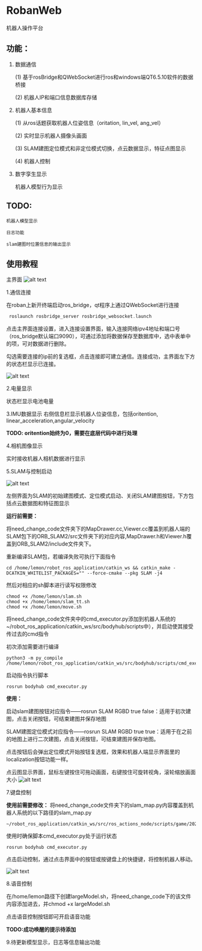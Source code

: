 # RobanWeb
机器人操作平台 
## 功能：

1. 数据通信
   
    (1) 基于rosBridge和QWebSocket进行ros和windows端QT6.5.10软件的数据桥接

    (2) 机器人IP和端口信息数据库存储

2. 机器人基本信息

	(1) 从ros话题获取机器人位姿信息（oritation, lin_vel, ang_vel）

	(2) 实时显示机器人摄像头画面
	
	(3) SLAM建图定位模式和非定位模式切换，点云数据显示，特征点图显示

	(4) 机器人控制

3. 数字孪生显示

	机器人模型行为显示

## TODO:

	机器人模型显示

	日志功能

	slam建图时位置信息的输出显示

## 使用教程

主界面
![alt text](image/main_window.png)

1.通信连接

在roban上新开终端启动ros_bridge，qt程序上通过QWebSocket进行连接

```c++
 roslaunch rosbridge_server rosbridge_websocket.launch
```
点击主界面连接设置，进入连接设置界面，输入连接网络ipv4地址和端口号（ros_bridge默认端口9090），可通过添加将数据保存至数据库中，选中表单中的项，可对数据进行删除。

勾选需要连接的ip前的复选框，点击连接即可建立通信。连接成功，主界面左下方的状态栏显示已连接。

![alt text](image/connect_window.png)


2.电量显示

状态栏显示电池电量


3.IMU数据显示
右侧信息栏显示机器人位姿信息，包括oritention, linear_acceleration,angular_velocity

**TODO: oritention始终为0，需要在底层代码中进行处理**

4.相机图像显示

实时接收机器人相机数据进行显示

5.SLAM与控制启动

![alt text](image/SLAM_control_window.png)

左侧界面为SLAM的初始建图模式、定位模式启动、关闭SLAM建图按钮，下方包括点云数据图和特征图显示

**运行前需要：**

将need_change_code文件夹下的MapDrawer.cc,Viewer.cc覆盖到机器人端的SLAM包下的ORB_SLAM2/src文件夹下的对应内容,MapDrawer.h和Viewer.h覆盖到ORB_SLAM2/include文件夹下。

重新编译SLAM包，若编译失败可执行下面指令

```
cd /home/lemon/robot_ros_application/catkin_ws && catkin_make -DCATKIN_WHITELIST_PACKAGES="" --force-cmake --pkg SLAM -j4
```

然后对相应的sh脚本进行读写权限修改
```
chmod +x /home/lemon/slam.sh
chmod +x /home/lemon/slam_tt.sh
chmod +x /home/lemon/move.sh
```

将need_change_code文件夹中的cmd_executor.py添加到机器人系统的~/robot_ros_application/catkin_ws/src/bodyhub/scripts中），并启动使其接受传过去的cmd指令


初次添加需要进行编译
```
python3 -m py_compile /home/lemon/robot_ros_application/catkin_ws/src/bodyhub/scripts/cmd_executor.py
```

启动指令执行脚本
```
rosrun bodyhub cmd_executor.py 
```

**使用：**


启动slam建图按钮对应指令——rosrun SLAM RGBD true false：适用于初次建图，点击关闭按钮，可结束建图并保存地图

SLAM建图定位模式对应指令——rosrun SLAM RGBD true true：适用于在之前的地图上进行二次建图，点击关闭按钮，可结束建图并保存地图。

点击按钮后会弹出定位模式开始按钮复选框，效果和机器人端显示界面里的localization按钮功能一样。

点云图显示界面，鼠标左键按住可拖动画面，右键按住可旋转视角，滚轮缩放画面大小
![alt text](image/image-1.png)



7.键盘控制

**使用前需要修改：**
将need_change_code文件夹下的slam_map.py内容覆盖到机器人系统的以下路径的slam_map.py

```
~/robot_ros_application/catkin_ws/src/ros_actions_node/scripts/game/2022/caai_roban_challenge/colleges/scripts
```
使用时确保脚本cmd_executor.py处于运行状态
```
rosrun bodyhub cmd_executor.py 
```

点击启动控制，通过点击界面中的按钮或按键盘上的快捷键，将控制机器人移动。

![alt text](image/control.png)


8.语音控制

在/home/lemon路径下创建largeModel.sh，将need_change_code下的该文件内容添加进去，并chmod +x largeModel.sh

点击语音控制按钮即可开启语音功能

**TODO:成功唤醒的提示待添加**


9.待更新模型显示，日志等信息输出功能
